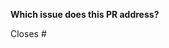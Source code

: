 <!--

Thanks for creating this pull request!

Please make sure you provide the relevant context.

-->

__Which issue does this PR address?__

Closes #

